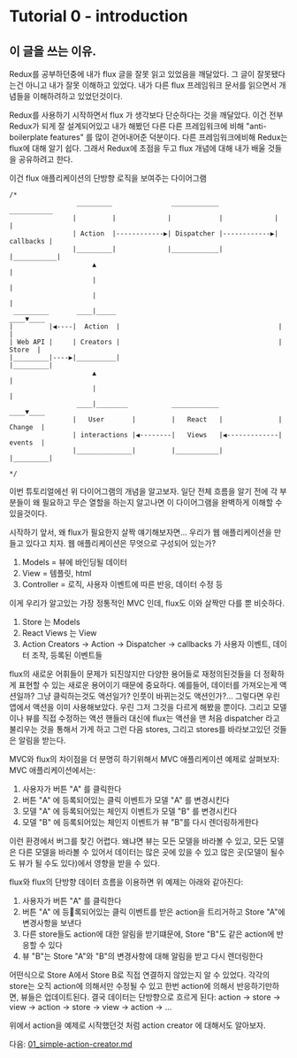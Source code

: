 <!-- Tutorial 0 - introduction.js -->
# Tutorial 0 - introduction
<!-- 
Why this tutorial?
While trying to learn Redux, I realized that I had accumulated incorrect knowledge about flux through articles I read and personal experience. I don't mean that articles about flux are not well written but I just didn't grasp concepts correctly. In the end, I was just applying documentation of different flux frameworks (Reflux, Flummox, FB Flux) and trying to make them match with the theoretical concept I read about (actions / actions creators, store, dispatcher, etc).
Only when I started using Redux did I realize that flux is more simple than I thought. This is all thanks to Redux being very well designed and having removed a lot of "anti-boilerplate features" introduced by other frameworks I tried before. I now feel that Redux is a much better way to learn about flux than many other frameworks. That's why I want now to share with everyone, using my own words,
flux concepts that I am starting to grasp, focusing on the use of Redux.
-->

## 이 글을 쓰는 이유.
Redux를 공부하던중에 내가 flux 글을 잘못 읽고 있었음을 깨달았다. 그 글이 잘못됐다는건 아니고 내가 잘못 이해하고 있었다. 내가 다른 flux 프레임워크 문서를 읽으면서 개념들을 이해하려하고 있었던것이다.

Redux를 사용하기 시작하면서 flux 가 생각보다 단순하다는 것을 깨달았다. 이건 전부 Redux가 되게 잘 설계되어있고 내가 해봤던 다른 다른 프레임워크에 비해 "anti-boilerplate features" 를 많이 걷어내어준 덕분이다. 다른 프레임워크에비해 Redux는 flux에 대해 알기 쉽다. 그래서 Redux에 초점을 두고 flux 개념에 대해 내가 배울 것들을 공유하려고 한다.

<!-- You may have seen this diagram representing the famous unidirectional data flow of a flux application: -->

이건 flux 애플리케이션의 단방향 로직을 보여주는 다이어그램
```
/*
                 _________               ____________               ___________
                |         |             |            |             |           |
                | Action  |------------▶| Dispatcher |------------▶| callbacks |
                |_________|             |____________|             |___________|
                     ▲                                                   |
                     |                                                   |
                     |                                                   |
 _________       ____|_____                                          ____▼____
|         |◀----|  Action  |                                        |         |
| Web API |     | Creators |                                        |  Store  |
|_________|----▶|__________|                                        |_________|
                     ▲                                                   |
                     |                                                   |
                 ____|________           ____________                ____▼____
                |   User       |         |   React   |              | Change  |
                | interactions |◀--------|   Views   |◀-------------| events  |
                |______________|         |___________|              |_________|

*/
```

<!-- In this tutorial we'll gradually introduce you to concepts of the diagram above. But instead of trying to explain this complete diagram and the overall flow it describes, we'll take each piece separately and try to understand why it exists and what role it plays. In the end you'll see that this diagram makes perfect sense
once we understand each of its parts. -->

이번 튜토리얼에선 위 다이어그램의 개념을 알고보자.
일단 전체 흐름을 알기 전에 각 부분들이 왜 필요하고 무슨 열할을 하는지 알고나면 이 다이어그램을 완벽하게 이해할 수 있을것이다.

<!-- But before we start, let's talk a little bit about why flux exists and why we need it...
Let's pretend we're building a web application. What are all web applications made of?
1) Templates / html = View
2) Data that will populate our views = Models
3) Logic to retrieve data, glue all views together and to react accordingly to user events, data modifications, etc. = Controller -->

시작하기 앞서, 왜 flux가 필요한지 살짝 얘기해보자면...
우리가 웹 애플리케이션을 만들고 있다고 치자. 웹 애플리케이션은 무엇으로 구성되어 있는가?
1) Models = 뷰에 바인딩될 데이터
2) View = 템플릿, html
3) Controller = 로직, 사용자 이벤트에 따른 반응, 데이터 수정 등

<!-- This is the very classic MVC that we all know about. But it actually looks like concepts of flux, just expressed in a slightly different way:
- Models look like stores
- user events, data modifications and their handlers look like
  "action creators" -> action -> dispatcher -> callback
- Views look like React views (or anything else as far as flux is concerned) -->

이게 우리가 알고있는 가장 정통적인 MVC 인데, flux도 이와 살짝만 다를 뿐 비슷하다.
1) Store 는 Models
2) React Views 는 View
3) Action Creators -> Action -> Dispatcher -> callbacks 가 사용자 이벤트, 데이터 조작, 등록된 이벤트들

<!-- So is flux just a matter of new vocabulary? Not exactly. But vocabulary DOES matter, because by introducing these new terms we are now able to express more precisely things that were regrouped under various terminologies... For example, isn't a data fetch an action? Just like a click is also an action?
And a change in an input is an action too... Then we're all already used to issuing actions from our applications, we were just calling them differently. And instead of having handlers for those actions directly modify Models or Views, flux ensures all actions go first through something called a dispatcher, then through our stores, and finally all watchers of stores are notified. -->

flux의 새로운 어휘들이 문제가 되진않지만 다양한 용어들로 재정의된것들을 더 정확하게 표현할 수 있는 새로운 용어이기 때문에 중요하다. 예를들어, 데이터를 가져오는게 액션일까? 그냥 클릭하는것도 액션일가? 인풋이 바뀌는것도 액션인가?... 그렇다면 우린 앱에서 액션을 이미 사용해보았다. 우린 그저 그것을 다르게 해봤을 뿐이다. 그리고 모델이나 뷰를 직접 수정하는 액션 핸들러 대신에 flux는 액션을 맨 처음 dispatcher 라고 불리우는 것을 통해서 가게 하고 그런 다음 stores, 그리고 stores를 바라보고있던 것들은 알림을 받는다.

<!-- To get more clarity how MVC and flux differ, we'll take a classic use-case in an MVC application:
In a classic MVC application you could easily end up with:
1) User clicks on button "A"
2) A click handler on button "A" triggers a change on Model "A"
3) A change handler on Model "A" triggers a change on Model "B"
4) A change handler on Model "B" triggers a change on View "B" that re-renders itself -->

MVC와 flux의 차이점을 더 분명히 하기위해서 MVC 애플리케이션 예제로 살펴보자:
MVC 애플리케이션에서는:
1) 사용자가 버튼 "A" 를 클릭한다
2) 버튼 "A" 에 등록되어있는 클릭 이벤트가 모델 "A" 를 변경시킨다
3) 모델 "A" 에 등록되어있는 체인지 이벤트가 모델 "B" 를 변경시킨다
4) 모델 "B" 에 등록되어있는 체인지 이벤트가 뷰 "B"를 다시 렌더링하게한다

<!-- Finding the source of a bug in such an environment when something goes wrong can become quite challenging very quickly. This is because every View can watch every Model, and every Model can watch other Models, so
basically data can arrive from a lot of places and be changed by a lot of sources (any views or any models). -->

이런 환경에서 버그를 찾긴 어렵다. 왜냐면 뷰는 모든 모델을 바라볼 수 있고, 모든 모델은 다른 모델을 바라볼 수 있어서 데이터는 많은 곳에 있을 수 있고 많은 곳(모델이 될수도 뷰가 될 수도 있다)에서 영향을 받을 수 있다.

<!-- Whereas when using flux and its unidirectional data flow, the example above could become:
1) user clicks on button "A"
2) a handler on button "A" triggers an action that is dispatched and produces a change on Store "A"
3) since all other stores are also notified about the action, Store B can react to the same action too
4) View "B" gets notified by the change in Stores A and B, and re-renders -->

flux와 flux의 단방향 데이터 흐름을 이용하면 위 예제는 아래와 같아진다:
1) 사용자가 버튼 "A" 를 클릭한다
2) 버튼 "A" 에 등록되어있는 클릭 이벤트를 받은 action을 트리거하고 Store "A"에 변경사항을 보낸다
3) 다른 store들도 action에 대한 알림을 받기떄문에, Store "B"도 같은 action에 반응할 수 있다
4) 뷰 "B"는 Store "A"와 "B"의 변경사항에 대해 알림을 받고 다시 렌더링한다

<!-- See how we avoid directly linking Store A to Store B? Each store can only be modified by an action and nothing else. And once all stores have replied to an action, views can finally update. So in the end, data always flows in one way: action -> store -> view -> action -> store -> view -> action -> ... -->

어떤식으로 Store A에서 Store B로 직접 연결하지 않았는지 알 수 있었다. 각각의 store는 오직 action에 의해서만 수정될 수 있고 한번 action에 의해서 반응하기만하면, 뷰들은 업데이트된다. 결국 데이터는 단방향으로 흐르게 된다: action -> store -> view -> action -> store -> view -> action -> ...

<!-- Just as we started our use case above from an action, let's start our tutorial with actions and action creators. -->

위에서 action을 예제로 시작했던것 처럼 action creator 에 대해서도 알아보자.

<!-- Go to next tutorial: 01_simple-action-creator.js -->

다음: [01_simple-action-creator.md](./01_simple-action-creator)

